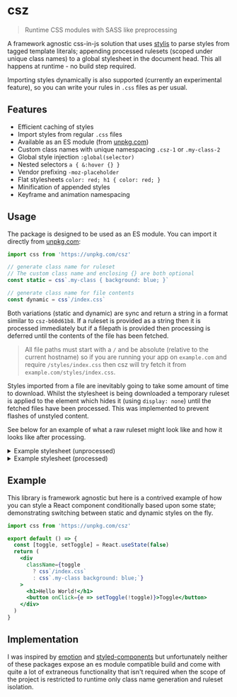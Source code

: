 # csz

> Runtime CSS modules with SASS like preprocessing

A framework agnostic css-in-js solution that uses [stylis](https://github.com/thysultan/stylis.js) to parse styles from tagged template literals; appending processed rulesets (scoped under unique class names) to a global stylesheet in the document head. This all happens at runtime - no build step required.

Importing styles dynamically is also supported (currently an experimental feature), so you can write your rules in `.css` files as per usual.

## Features

- Efficient caching of styles
- Import styles from regular `.css` files
- Available as an ES module (from [unpkg.com](https://unpkg.com/csz))
- Custom class names with unique namespacing `.csz-1` or `.my-class-2`
- Global style injection `:global(selector)`
- Nested selectors `a { &:hover {} }`
- Vendor prefixing `-moz-placeholder`
- Flat stylesheets `color: red; h1 { color: red; }`
- Minification of appended styles
- Keyframe and animation namespacing

## Usage

The package is designed to be used as an ES module. You can import it directly from [unpkg.com](https://unpkg.com/csz/):

```js
import css from 'https://unpkg.com/csz'

// generate class name for ruleset
// The custom class name and enclosing {} are both optional
const static = css`.my-class { background: blue; }` 

// generate class name for file contents
const dynamic = css`/index.css` 
```

Both variations (static and dynamic) are sync and return a string in a format similar to `csz-b60d61b8`. If a ruleset is provided as a string then it is processed immediately but if a filepath is provided then processing is deferred until the contents of the file has been fetched.

> All file paths must start with a `/` and be absolute (relative to the current hostname) so if you are running your app on `example.com` and require `/styles/index.css` then csz will try fetch it from `example.com/styles/index.css`.

Styles imported from a file are inevitably going to take some amount of time to download. Whilst the stylesheet is being downloaded a temporary ruleset is applied to the element which hides it (using `display: none`) until the fetched files have been processed. This was implemented to prevent flashes of unstyled content.

See below for an example of what a raw ruleset might look like and how it looks like after processing.

<details>
  <summary>Example stylesheet (unprocessed)</summary>
  
  ```scss
  font-size: 2em;

  // line comments
  /* block comments */

  :global(body) {background:red}

  h1 {
    h2 {
      h3 {
        content:'nesting'
      }
    }
  }

  @media (max-width: 600px) {
    & {display:none}
  }

  &:before {
    animation: slide 3s ease infinite
  }

  @keyframes slide {
    from { opacity: 0}
    to { opacity: 1}
  }

  & {
    display: flex
  }

  &::placeholder {
    color:red
  }
  ```

</details>

<details>
  <summary>Example stylesheet (processed)</summary>

  ```scss
    .csz-a4B7ccH9 {font-size: 2em;}

    body {background:red}
    h1 h2 h3 {content: 'nesting'}

    @media (max-width: 600px) {
      .csz-a4B7ccH9 {display:none}
    }

    .csz-a4B7ccH9:before {
      -webkit-animation: slide-id 3s ease infinite;
      animation: slide-id 3s ease infinite;
    }


    @-webkit-keyframes slide-id {
      from { opacity: 0}
      to { opacity: 1}
    }
    @keyframes slide-id {
      from { opacity: 0}
      to { opacity: 1}
    }

    .csz-a4B7ccH9 {
      display:-webkit-box;
      display:-webkit-flex;
      display:-ms-flexbox;
      display:flex;
    }

    .csz-a4B7ccH9::-webkit-input-placeholder {color:red;}
    .csz-a4B7ccH9::-moz-placeholder {color:red;}
    .csz-a4B7ccH9:-ms-input-placeholder {color:red;}
    .csz-a4B7ccH9::placeholder {color:red;}
  ```
</details>

## Example

This library is framework agnostic but here is a contrived example of how you can style a React component conditionally based upon some state; demonstrating switching between static and dynamic styles on the fly.

```jsx
import css from 'https://unpkg.com/csz'

export default () => {
  const [toggle, setToggle] = React.useState(false)
  return (
    <div
      className={toggle
        ? css`/index.css`
        : css`.my-class background: blue;`}
    >
      <h1>Hello World!</h1>
      <button onClick={e => setToggle(!toggle)}>Toggle</button>
    </div>
  )
}
```

## Implementation

I was inspired by [emotion](https://github.com/emotion-js/emotion) and [styled-components](https://github.com/styled-components/styled-components) but unfortunately neither of these packages expose an es module compatible build and come with quite a lot of extraneous functionality that isn't required when the scope of the project is restricted to runtime only class name generation and ruleset isolation.